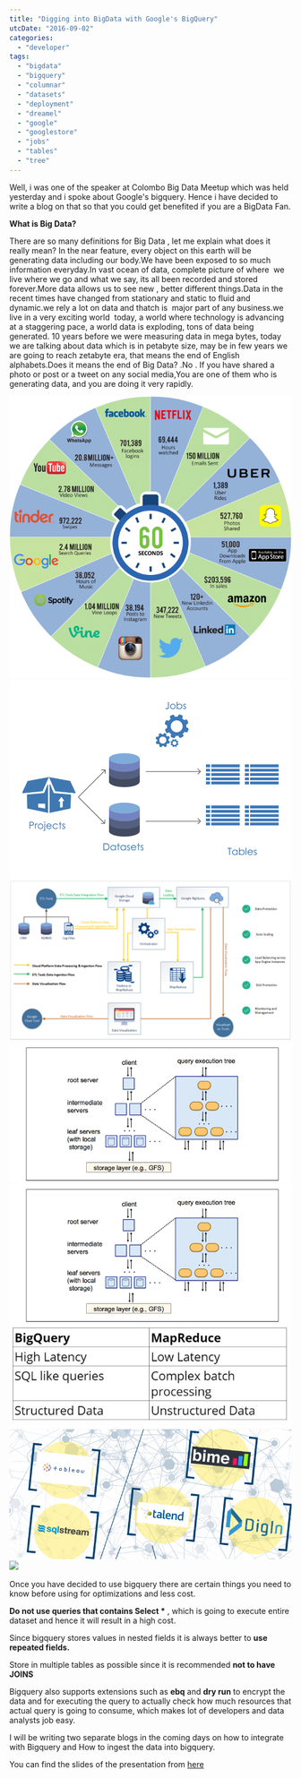 ```yaml
---
title: "Digging into BigData with Google's BigQuery"
utcDate: "2016-09-02"
categories: 
  - "developer"
tags: 
  - "bigdata"
  - "bigquery"
  - "columnar"
  - "datasets"
  - "deployment"
  - "dreamel"
  - "google"
  - "googlestore"
  - "jobs"
  - "tables"
  - "tree"
---
```


Well, i was one of the speaker at Colombo Big Data Meetup which was held yesterday and i spoke about Google's bigquery. Hence i have decided to write a blog on that so that you could get benefited if you are a BigData Fan.  
  
**What is Big Data?**  
  

There are so many definitions for Big Data , let me explain what does it really mean? In the near feature, every object on this earth will be generating data including our body.We have been exposed to so much information everyday.In vast ocean of data, complete picture of where  we live where we go and what we say, its all been recorded and stored forever.More data allows us to see new , better different things.Data in the recent times have changed from stationary and static to fluid and dynamic.we rely a lot on data and thatch is  major part of any business.we live in a very exciting world  today, a world where technology is advancing at a staggering pace, a world data is exploding, tons of data being generated. 10 years before we were measuring data in mega bytes, today we are talking about data which is in petabyte size, may be in few years we are going to reach zetabyte era, that means the end of English alphabets.Does it means the end of Big Data? .No . If you have shared a photo or post or a tweet on any social media,You are one of them who is generating data, and you are doing it very rapidly.

  

[![](images/6a430-components.png)![](images/7bec4-drawing_for_bigdata.png)![](images/a29d4-archi1.png)![](images/1205b-archi2.png)![](images/0a68e-map.jpg)![](images/f6b69-tools.png)![](images/abf8a-price.jpg)![](https://sajeetharan.wordpress.com/wp-content/uploads/2016/09/abf8a-price.jpg?w=300)](https://sajeetharan.wordpress.com/wp-content/uploads/2016/09/392dc-big.png)

Once you have decided to use bigquery there are certain things you need to know before using for optimizations and less cost.

  

**Do not use queries that contains Select \*** , which is going to execute entire dataset and hence it will result in a high cost.

Since bigquery stores values in nested fields it is always better to **use repeated fields.**

Store in multiple tables as possible since it is recommended **not to have JOINS**

Bigquery also supports extensions such as **ebq** and **dry run** to encrypt the data and for executing the query to actually check how much resources that actual query is going to consume, which makes lot of developers and data analysts job easy.

  

I will be writing two separate blogs in the coming days on how to integrate with Bigquery and How to ingest the data into bigquery.

  

You can find the slides of the presentation from [here](https://prezi.com/nh-yck4m6kkw/digging-into-bigdata-using-bigquery/)
